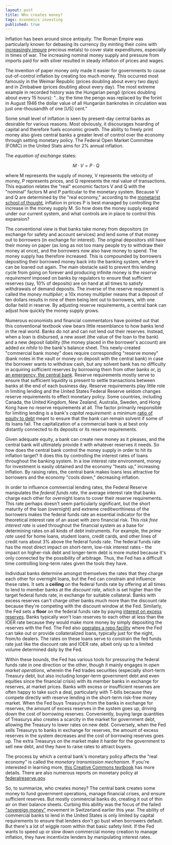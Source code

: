 ```yaml
---
layout: post
title: Who creates money?
tags: economics investing
published: true
---
```


Inflation has been around since antiquity. The Roman Empire was particularly known for debasing its currency (by minting their coins with [increasingly impure](https://upload.wikimedia.org/wikipedia/commons/8/81/Fineness_of_early_Roman_Imperial_silver_coins.png) precious metals) to cover state expenditures, especially in times of war. The increasing nominal money supply and pressure from imports paid for with silver resulted in steady inflation of prices and wages.

The invention of paper money only made it easier for governments to cause out-of-control inflation by creating too much money. This occurred most famously in the Weimar Republic (prices doubling about every two days) and in Zimbabwe (prices doubling about every day). The most extreme example in recorded history was the Hungarian pengő (prices doubling about every 15 hours): "...by the time the pengo was replaced by the forint in August 1946 the dollar value of all Hungarian banknotes in circulation was just one-thousandth of one \[US] cent."

Some small level of inflation is seen by present-day central banks as desirable for various reasons. Most obviously, it discourages hoarding of capital and therefore fuels economic growth. The ability to freely print money also gives central banks a greater level of control over the economy through setting monetary policy. The Federal Open Market Committee (FOMC) in the United Stats aims for 2% annual inflation.

The *equation of exchange* states:

$$M \cdot V = P \cdot Q$$

where M represents the supply of money, V represents the velocity of money, P represents prices, and Q represents the real value of transactions. This equation relates the "real" economic factors V and Q with the "nominal" factors M and P particular to the monetary system. Because V and Q are determined by the "real economy," according to the [monetarist school of thought](https://en.wikipedia.org/wiki/Monetarism), inflation in prices P is best managed by controlling the increase in the money supply M. So how does the money supply expand under our current system, and what controls are in place to control this expansion?

The conventional view is that banks take money from depositors (in exchange for safety and account services) and lend some of that money out to borrowers (in exchange for interest). The original depositors still have their money on paper (as long as not too many people try to withdraw their money at once), and the borrowers now also have money to spend. The money supply has therefore increased. This is compounded by borrowers depositing their borrowed money back into the banking system, where it can be loaned out again. The main obstacle said to prevent this lending cycle from going on forever and producing infinite money is the *reserve requirement* imposed on banks by regulators to ensure that sufficient reserves (say, 10% of deposits) are on hand at all times to satisfy withdrawals of demand deposits. The inverse of the reserve requirement is called the *money multiplier*; a 10x money multiplier means that a deposit of ten dollars results in nine of them being lent out to borrowers, with one dollar held in reserve. By adjusting reserve requirements, a central bank can adjust how quickly the money supply grows.

Numerous economists and financial commentators have pointed out that this conventional textbook view bears little resemblance to how banks lend in the real world. Banks do not and can not lend out their reserves. Instead, when a loan is disbursed, a new asset (the value of the loan to the bank) and a new deposit liability (the money placed in the borrower's account) are added *ex nihilo* to the bank's balance sheet. This newly-created "commercial bank money" does require corresponding "reserve money" (bank notes in the vault or money on deposit with the central bank) in case the borrower wants to withdraw cash, but any solvent bank has no difficulty in acquiring sufficient reserves by borrowing them from other banks or, [in an emergency, the central bank](https://en.wikipedia.org/wiki/Lender_of_last_resort). Reserve requirements mostly serve to ensure that sufficient liquidity is present to settle transactions between banks at the end of each business day. Reserve requirements play little role in limiting lending and the United States Federal Reserve seldom changes reserve requirements to effect monetary policy. Some countries, including Canada, the United Kingdom, New Zealand, Australia, Sweden, and Hong Kong have no reserve requirements at all. The factor primarily responsible for limiting lending is a bank's *capital requirement*: a minimum [ratio of equity to debt](https://en.wikipedia.org/wiki/Capital_adequacy_ratio) meant to ensure that the bank can remain solvent if some of its loans fail. The capitalization of a commercial bank is at best only distantly connected to its deposits or its reserve requirements. 

Given adequate equity, a bank can create new money as it pleases, and the central bank will ultimately provide it with whatever reserves it needs. So how does the central bank control the money supply in order to hit its inflation target? It does this by controlling the interest rates of loans throughout the banking system. In a low interest rate environment, money for investment is easily obtained and the economy "heats up," increasing inflation. By raising rates, the central bank makes loans less attractive for borrowers and the economy "cools down," decreasing inflation. 

In order to influence commercial lending rates, the Federal Reserve manipulates the *federal funds rate*, the average interest rate that banks charge each other for overnight loans to cover their reserve requirements. This rate perhaps doesn't seem particularly significant, but the short maturity of the loan (overnight) and extreme creditworthiness of the borrowers makes the federal funds rate an essential indicator for the theoretical interest rate of an asset with zero financial risk. This *risk free interest rate* is used throughout the financial system as a base for determining rates on all kinds of debt instruments. For example, the *prime rate* used for home loans, student loans, credit cards, and other lines of credit runs about 3% above the federal funds rate. The federal funds rate has the most direct impact on short-term, low-risk interest rates - the impact on higher-risk debt and longer-term debt is more muted because it's only connected by the possibility of arbitrage. Thus, the Fed has a difficult time controlling long-term rates given the tools they have.

Individual banks determine amongst themselves the rates that they charge each other for overnight loans, but the Fed can constrain and influence these rates. It sets a **ceiling** on the federal funds rate by offering at all times to lend to member banks at the *discount rate*, which is set higher than the target federal funds rate, in exchange for suitable collateral. Banks with excess reserves can't charge other banks much more than the discount rate because they're competing with the discount window at the Fed. Similarly, the Fed sets a **floor** on the federal funds rate by paying [interest on excess reserves](https://www.federalreserve.gov/monetarypolicy/reqresbalances.htm). Banks typically won't loan reserves to each other at less than the IOER rate because they would make more money by simply depositing the reserves with the Fed. The Fed also [operates a repo facility](https://www.newyorkfed.org/aboutthefed/fedpoint/fed04.html) where the Fed can take out or provide collateralized loans, typically just for the night, from/to dealers. The rates on these loans serve to constrain the fed funds rate just like the discount rate and IOER rate, albeit only up to a limited volume determined daily by the Fed.

Within these bounds, the Fed has various tools for pressuring the federal funds rate in one direction or the other, though it mainly engages in *open market operations*, wherein the Fed trades securities (especially short-term Treasury debt, but also including longer-term government debt and even equities since the financial crisis) with its member banks in exchange for reserves, at market prices. Banks with excess or insufficient reserves are often happy to take such a deal, particularly with T-bills because they compete directly with reserve lending in the short-term risk-free money market. When the Fed buys Treasurys from the banks in exchange for reserves, the amount of excess reserves in the system goes up, driving down the cost of borrowing reserves. Conveniently, buying large quantities of Treasurys also creates a scarcity in the market for government debt, allowing the Treasury to lower rates on new debt. Conversely, when the Fed sells Treasurys to banks in exchange for reserves, the amount of excess reserves in the system decreases and the cost of borrowing reserves goes up. The extra Treasurys on the market make it harder for the government to sell new debt, and they have to raise rates to attract buyers.

The process by which a central bank's monetary policy affects the "real economy" is called the *monetary transmission mechanism*. If you're interested in learning more, [this Creative Commons textbook](https://saylordotorg.github.io/text_macroeconomics-theory-through-applications/s14-understanding-the-fed.html) has more details. There are also numerous reports on monetary policy at [federalreserve.gov](https://www.federalreserve.gov/monetarypolicy.htm).

So, to summarize, who creates money? The central bank creates some money to fund government operations, manage financial crises, and ensure sufficient reserves. But mostly commercial banks do, creating it out of thin air on their balance sheets. Curbing this ability was the focus of the failed ["sovereign money"](https://en.wikipedia.org/wiki/Swiss_sovereign-money_initiative,_2018) movement in Switzerland earlier this year. The ability of commercial banks to lend in the United States is only limited by capital requirements to ensure that lenders don't go bust when borrowers default. But there's a lot of wiggle room within that basic safety limit. If the Fed wants to speed up or slow down commercial money creation to manage inflation, they have incentivize lenders by manipulating interest rates. 
